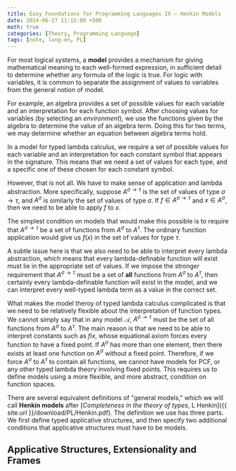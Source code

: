 ```yaml
---
title: Easy Foundations for Programming Languages IX — Henkin Models
date: 2024-06-27 11:15:00 +500
math: true
categories: [Theory, Programming Language]
tags: [note, lang-en, PL]
---
```


For most logical systems, a **model** provides a mechanism for giving mathematical meaning to each well-formed expression, in sufficient detail to determine whether any formula of the logic is true. For logic with variables, it is common to separate the assignment of values to variables from the general notion of model.

For example, an algebra provides a set of possible values for each variable and an interpretation for each function symbol. After choosing values for variables (by selecting an *environment*), we use the functions given by the algebra to determine the value of an algebra term. Doing this for two terms, we may determine whether an equation between algebra terms hold.

In a model for typed lambda calculus, we require a set of possible values for each variable and an interpretation for each constant symbol that appears in the signature. This means that we need a set of values for each type, and a specific one of these chosen for each constant symbol.

However, that is not all. We have to make sense of application and lambda abstraction. More specifically, suppose $A^{\sigma \to \tau}$ is the set of values of type $\sigma \to \tau$, and $A^{\sigma}$ is similarly the set of values of type $\sigma$. If $f \in A^{\sigma \to \tau}$ and $x \in A^{\sigma}$, then we need to be able to apply $f$ to $x$.

The simplest condition on models that would make this possible is to require that $A^{\sigma \to \tau}$ be a set of functions from $A^{\sigma}$ to $A^{\tau}$. The ordinary function application would give us $f(x)$ in the set of values for type $\tau$.

A subtle issue here is that we also need to be able to interpret every lambda abstraction, which means that every lambda-definable function will exist must lie in the appropriate set of values. If we impose the stronger requirement that $A^{\sigma \to \tau}$ must be a set of **all** functions from $A^{\sigma}$ to $A^{\tau}$, then certainly every lambda-definable function will exist in the model, and we can interpret every well-typed lambda term as a value in the correct set.

What makes the model theroy of typed lambda calculus complicated is that we need to be relatively flexible about the interpretation of function types. We cannot simply say that in any model $\mathcal{A}$, $A^{\sigma \to \tau}$ must be the set of all functions from $A^{\sigma}$ to $A^{\tau}$. The main reason is that we need to be able to interpret constants such as $fix$, whose equational axiom forces every function to have a fixed point. If $A^\sigma$ has more than one element, then there exists at least one function on $A^\sigma$ without a fixed point. Therefore, if we force $A^{\sigma}$ to $A^{\tau}$ to contain all functions, we cannot have models for PCF, or any other typed lambda theory involving fixed points. This requires us to define models using a more flexible, and more abstract, condition on function spaces.

There are several equivalent definitions of "general models," which we will call **Henkin models** after [*Completeness in the theory of types*, L Henkin]({{ site.url }}/download/PL/Henkin.pdf). The definition we use has three parts. We first define typed applicative structures, and then specify two additional conditions that applicative structures must have to be models.

## Applicative Structures, Extensionality and Frames
